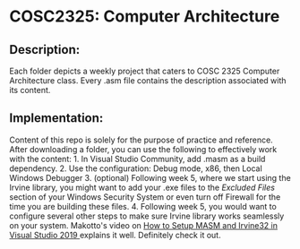 ﻿# COSC2325: Computer Architecture

## Description:
  Each folder depicts a weekly project that caters to COSC 2325 Computer Architecture class. Every .asm file contains the description associated with its content.

## Implementation:
  Content of this repo is solely for the purpose of practice and reference. After downloading a folder, you can use the following to effectively work with the content:
    1. In Visual Studio Community, add .masm as a build dependency. 
    2. Use the configuration: Debug mode, x86, then Local Windows Debugger
    3. (optional) Following week 5, where we start using the Irvine library, you might want to add your .exe files to the _Excluded Files_ section of your Windows Security System or even turn off Firewall for the time you are building these files. 
    4. Following week 5, you would want to configure several other steps to make sure Irvine library works seamlessly on your system. Makotto's video on [How to Setup MASM and Irvine32 in Visual Studio 2019
]([url](https://youtu.be/bHmQJLXZf00?feature=shared&t=238)) explains it well. Definitely check it out. 
